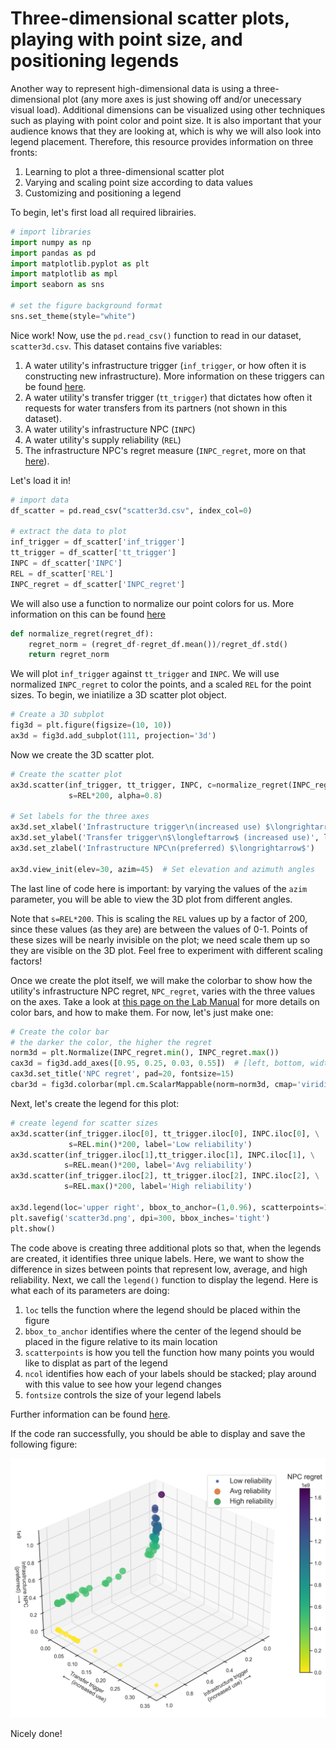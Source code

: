 # Three-dimensional scatter plots, playing with point size, and positioning legends

Another way to represent high-dimensional data is using a three-dimensional plot (any more axes is just showing off and/or unecessary visual load). Additional dimensions can be visualized using other techniques such as playing with point color and point size. It is also important that your audience knows that they are looking at, which is why we will also look into legend placement. Therefore, this resource provides information on three fronts:

1. Learning to plot a three-dimensional scatter plot
2. Varying and scaling point size according to data values
3. Customizing and positioning a legend 

To begin, let's first load all required librairies.

```python
# import libraries
import numpy as np
import pandas as pd
import matplotlib.pyplot as plt
import matplotlib as mpl
import seaborn as sns

# set the figure background format
sns.set_theme(style="white")
```

Nice work! Now, use the `pd.read_csv()` function to read in our dataset, `scatter3d.csv`. This dataset contains five variables:
1. A water utility's infrastructure trigger (`inf_trigger`, or how often it is constructing new infrastructure). More information on these triggers can be found [here](https://waterprogramming.wordpress.com/2021/04/26/mordm-basics-iii-rof-triggers-and-performance-objective-tradeoffs/).
2. A water utility's transfer trigger (`tt_trigger`) that dictates how often it requests for water transfers from its partners (not shown in this dataset).
3. A water utility's infrastructure NPC (`INPC`)
4. A water utility's supply reliability (`REL`)
5. The infrastructure NPC's regret measure (`INPC_regret`, more on that [here](https://waterprogramming.wordpress.com/2019/06/27/examining-robustness-metrics-using-rhodium/)). 

Let's load it in!

```python
# import data
df_scatter = pd.read_csv("scatter3d.csv", index_col=0)

# extract the data to plot
inf_trigger = df_scatter['inf_trigger']
tt_trigger = df_scatter['tt_trigger']
INPC = df_scatter['INPC']
REL = df_scatter['REL']
INPC_regret = df_scatter['INPC_regret']

```

We will also use a function to normalize our point colors for us. More information on this can be found [here](FigureLibrary/scatterplot_colorbar.md)

```python
def normalize_regret(regret_df):
    regret_norm = (regret_df-regret_df.mean())/regret_df.std()
    return regret_norm
```

We will plot `inf_trigger` against `tt_trigger` and `INPC`. We will use normalized `INPC_regret` to color the points, and a scaled `REL` for the point sizes. To begin, we iniatilize a 3D scatter plot object. 

```python 
# Create a 3D subplot
fig3d = plt.figure(figsize=(10, 10))
ax3d = fig3d.add_subplot(111, projection='3d')

```

Now we create the 3D scatter plot.

```python
# Create the scatter plot
ax3d.scatter(inf_trigger, tt_trigger, INPC, c=normalize_regret(INPC_regret), cmap='viridis_r', \
             s=REL*200, alpha=0.8)

# Set labels for the three axes
ax3d.set_xlabel('Infrastructure trigger\n(increased use) $\longrightarrow$', labelpad=10)
ax3d.set_ylabel('Transfer trigger\n$\longleftarrow$ (increased use)', labelpad=10)
ax3d.set_zlabel('Infrastructure NPC\n(preferred) $\longrightarrow$')

ax3d.view_init(elev=30, azim=45)  # Set elevation and azimuth angles

```

The last line of code here is important: by varying the values of the `azim` parameter, you will be able to view the 3D plot from different angles. 

Note that `s=REL*200`. This is scaling the `REL` values up by a factor of 200, since these values (as they are) are between the values of 0-1. Points of these sizes will be nearly invisible on the plot; we need scale them up so they are visible on the 3D plot. Feel free to experiment with different scaling factors!

Once we create the plot itself, we will make the colorbar to show how the utility's infrastructure NPC regret, `NPC_regret`, varies with the three values on the axes. Take a look at [this page on the Lab Manual](FigureLibrary/scatterplot_colorbar.md) for more details on color bars, and how to make them. For now, let's just make one:

```python
# Create the color bar
# the darker the color, the higher the regret
norm3d = plt.Normalize(INPC_regret.min(), INPC_regret.max())
cax3d = fig3d.add_axes([0.95, 0.25, 0.03, 0.55])  # [left, bottom, width, height]
cax3d.set_title('NPC regret', pad=20, fontsize=15)
cbar3d = fig3d.colorbar(mpl.cm.ScalarMappable(norm=norm3d, cmap='viridis_r'), cax=cax3d, orientation='vertical')

```

Next, let's create the legend for this plot:

```python
# create legend for scatter sizes
ax3d.scatter(inf_trigger.iloc[0], tt_trigger.iloc[0], INPC.iloc[0], \
             s=REL.min()*200, label='Low reliability')
ax3d.scatter(inf_trigger.iloc[1],tt_trigger.iloc[1], INPC.iloc[1], \
            s=REL.mean()*200, label='Avg reliability')
ax3d.scatter(inf_trigger.iloc[2], tt_trigger.iloc[2], INPC.iloc[2], \
            s=REL.max()*200, label='High reliability')

ax3d.legend(loc='upper right', bbox_to_anchor=(1,0.96), scatterpoints=1, ncol=1, fontsize=15)
plt.savefig('scatter3d.png', dpi=300, bbox_inches='tight')
plt.show()

```

The code above is creating three additional plots so that, when the legends are created, it identifies three unique labels. Here, we want to show the difference in sizes between points that represent low, average, and high reliability. Next, we call the `legend()` function to display the legend. Here is what each of its parameters are doing: 
1. `loc` tells the function where the legend should be placed within the figure 
2. `bbox_to_anchor` identifies where the center of the legend should be placed in the figure relative to its main location
3. `scatterpoints` is how you tell the function how many points you would like to displat as part of the legend
4. `ncol` identifies how each of your labels should be stacked; play around with this value to see how your legend changes
5.  `fontsize` controls the size of your legend labels

Further information can be found [here](https://matplotlib.org/stable/api/_as_gen/matplotlib.pyplot.legend.html).

If the code ran successfully, you should be able to display and save the following figure:

![Example 3D scatter plot](scatter3d.png)

Nicely done! 